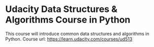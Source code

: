 # Udacity Data Structures & Algorithms Course in Python
This course will introduce common data structures and algorithms in Python. 
Course url: https://learn.udacity.com/courses/ud513
